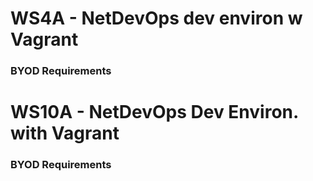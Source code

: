 # WS4A -  NetDevOps dev environ w Vagrant

### BYOD Requirements




# WS10A - NetDevOps Dev Environ. with Vagrant

### BYOD Requirements
